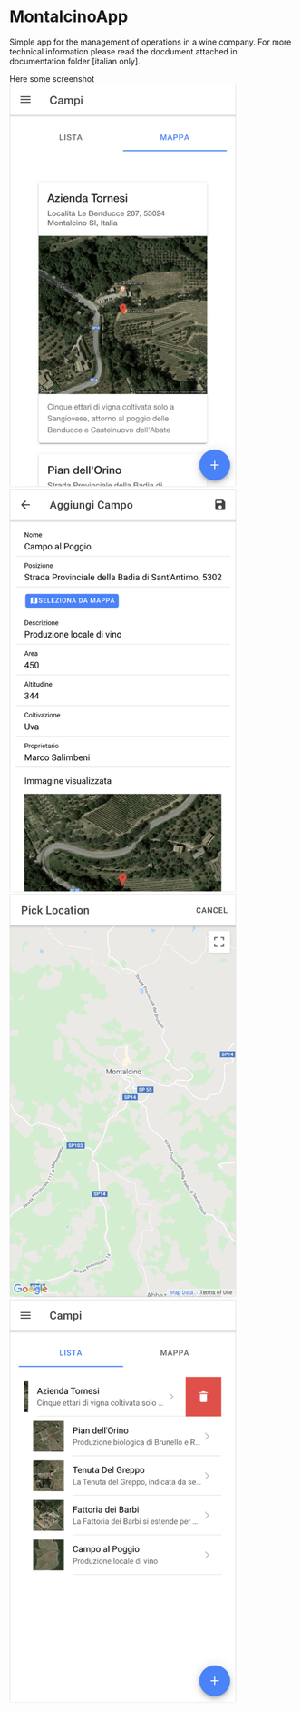 # MontalcinoApp
Simple app for the management of operations in a wine company.
For more technical information please read the docdument attached in documentation folder [italian only].

Here some screenshot
<img src="./documentation/Screen1.png" alt="drawing" width="400"/>
<img src="./documentation/Screen2.png" alt="drawing" width="400"/>
<img src="./documentation/Screen3.png" alt="drawing" width="400"/>
<img src="./documentation/Screen4.png" alt="drawing" width="400"/>

